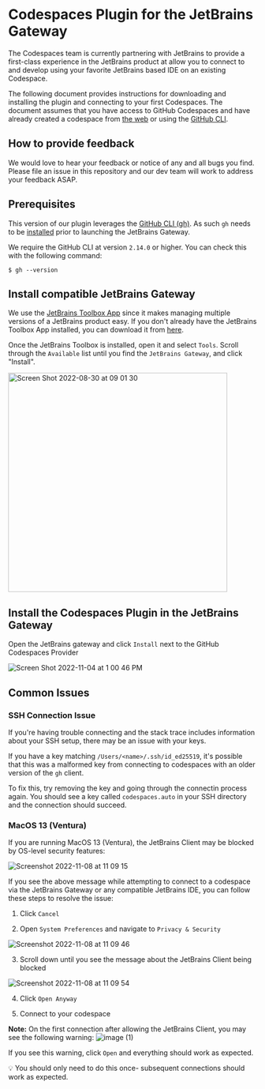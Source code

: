 # Codespaces Plugin for the JetBrains Gateway

The Codespaces team is currently partnering with JetBrains to provide a first-class experience in the JetBrains product at allow you to connect to and develop using your favorite JetBrains based IDE on an existing Codespace.

The following document provides instructions for downloading and installing the plugin and connecting to your first Codespaces. The document assumes that you have access to GitHub Codespaces and have already created a codespace from [the web](https://github.com/codespaces) or using the [GitHub CLI](https://docs.github.com/en/codespaces/developing-in-codespaces/using-github-codespaces-with-github-cli#create-a-new-codespace).

## How to provide feedback

We would love to hear your feedback or notice of any and all bugs you find. Please file an issue in this repository and our dev team will work to address your feedback ASAP.

## Prerequisites

This version of our plugin leverages the [GitHub CLI (gh)](https://cli.github.com/). As such `gh` needs to be [installed](https://github.com/cli/cli#installation) prior to launching the JetBrains Gateway.

We require the GitHub CLI at version `2.14.0` or higher. You can check this with the following command:

```
$ gh --version
```

## Install compatible JetBrains Gateway

We use the [JetBrains Toolbox App](https://www.jetbrains.com/toolbox-app/) since it makes managing multiple versions of a JetBrains product easy. If you don't already have the JetBrains Toolbox App installed, you can download it from [here](https://www.jetbrains.com/toolbox-app/).

Once the JetBrains Toolbox is installed, open it and select `Tools`. Scroll through the `Available` list until you find the `JetBrains Gateway`, and click "Install".

<img width="444" alt="Screen Shot 2022-08-30 at 09 01 30" src="https://user-images.githubusercontent.com/4679612/187471947-eba7207f-3271-4799-8bb3-6e3a8a9eda0c.png">


## Install the Codespaces Plugin in the JetBrains Gateway

Open the JetBrains gateway and click `Install` next to the GitHub Codespaces Provider

![Screen Shot 2022-11-04 at 1 00 46 PM](https://user-images.githubusercontent.com/1105600/200660519-3a110989-b462-4beb-9e3b-5f0dbd7dca21.png)

## Common Issues

### SSH Connection Issue

If you're having trouble connecting and the stack trace includes information about your SSH setup, there may be an issue with your keys.

If you have a key matching `/Users/<name>/.ssh/id_ed25519`, it's possible that this was a malformed key from connecting to codespaces with an older version of the `gh` client.

To fix this, try removing the key and going through the connectin process again. You should see a key called `codespaces.auto` in your SSH directory and the connection should succeed.

### MacOS 13 (Ventura)

If you are running MacOS 13 (Ventura), the JetBrains Client may be blocked by OS-level security features:

![Screenshot 2022-11-08 at 11 09 15](https://user-images.githubusercontent.com/4679612/200692344-e64d5f79-07d4-481c-bba5-a1a0e3c6a370.png)

If you see the above message while attempting to connect to a codespace via the JetBrains Gateway or any compatible JetBrains IDE, you can follow these steps to resolve the issue:

1. Click `Cancel`

2. Open `System Preferences` and navigate to `Privacy & Security`

![Screenshot 2022-11-08 at 11 09 46](https://user-images.githubusercontent.com/4679612/200692779-12131d82-ddb7-411d-8826-ceaa39887079.png)

3. Scroll down until you see the message about the JetBrains Client being blocked

![Screenshot 2022-11-08 at 11 09 54](https://user-images.githubusercontent.com/4679612/200692894-cb6c32f4-ff0d-4e1d-8906-269a84a62c85.png)

4. Click `Open Anyway`

5. Connect to your codespace

**Note:** On the first connection after allowing the JetBrains Client, you may see the following warning:
![image (1)](https://user-images.githubusercontent.com/4679612/200693247-c46774e1-261e-447f-991c-353f9aff4a77.png)

If you see this warning, click `Open` and everything should work as expected.

:bulb: You should only need to do this once- subsequent connections should work as expected.
